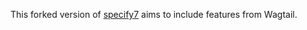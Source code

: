 This forked version of [specify7](https://github.com/specify/specify7) aims to include features from Wagtail.
